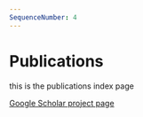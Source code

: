 ```yaml
---
SequenceNumber: 4
---
```


# Publications

this is the publications index page

[Google Scholar project page](https://scholar.google.com/citations?user=ueMcfOcAAAAJ)